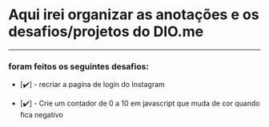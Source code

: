 # Aqui irei organizar as anotações e os desafios/projetos do DIO.me
___

### foram feitos os seguintes desafios:

- [:heavy_check_mark:] - recriar a pagina de login do Instagram

 - [:heavy_check_mark:] - Crie um contador de 0 a 10 em javascript que muda de cor quando fica negativo

